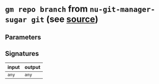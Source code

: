 # `gm repo branch` from `nu-git-manager-sugar git` (see [source](https://github.com/amtoine/nu-git-manager/blob/main/pkgs/nu-git-manager-sugar/nu-git-manager-sugar/git/mod.nu#L62))




## Parameters


## Signatures
| input | output |
| ----- | ------ |
| `any` | `any`  |
